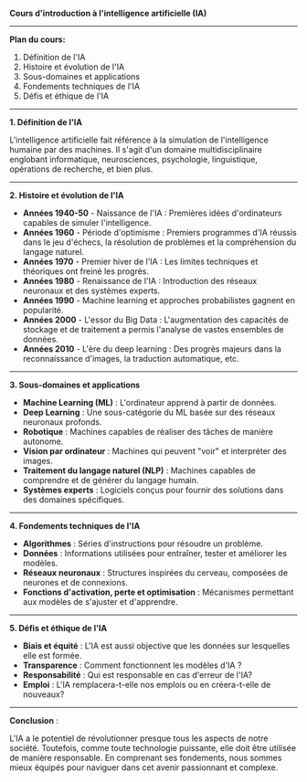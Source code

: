 **Cours d'introduction à l'intelligence artificielle (IA)**

---

**Plan du cours:**

1. Définition de l'IA
2. Histoire et évolution de l'IA
3. Sous-domaines et applications
4. Fondements techniques de l'IA
5. Défis et éthique de l'IA

---

**1. Définition de l'IA**

L'intelligence artificielle fait référence à la simulation de l'intelligence humaine par des machines. Il s'agit d'un domaine multidisciplinaire englobant informatique, neurosciences, psychologie, linguistique, opérations de recherche, et bien plus.

---

**2. Histoire et évolution de l'IA**

* **Années 1940-50** - Naissance de l'IA : Premières idées d'ordinateurs capables de simuler l'intelligence.
* **Années 1960** - Période d'optimisme : Premiers programmes d'IA réussis dans le jeu d'échecs, la résolution de problèmes et la compréhension du langage naturel.
* **Années 1970** - Premier hiver de l'IA : Les limites techniques et théoriques ont freiné les progrès.
* **Années 1980** - Renaissance de l'IA : Introduction des réseaux neuronaux et des systèmes experts.
* **Années 1990** - Machine learning et approches probabilistes gagnent en popularité.
* **Années 2000** - L'essor du Big Data : L'augmentation des capacités de stockage et de traitement a permis l'analyse de vastes ensembles de données.
* **Années 2010** - L'ère du deep learning : Des progrès majeurs dans la reconnaissance d'images, la traduction automatique, etc.

---

**3. Sous-domaines et applications**

* **Machine Learning (ML)** : L'ordinateur apprend à partir de données.
* **Deep Learning** : Une sous-catégorie du ML basée sur des réseaux neuronaux profonds.
* **Robotique** : Machines capables de réaliser des tâches de manière autonome.
* **Vision par ordinateur** : Machines qui peuvent "voir" et interpréter des images.
* **Traitement du langage naturel (NLP)** : Machines capables de comprendre et de générer du langage humain.
* **Systèmes experts** : Logiciels conçus pour fournir des solutions dans des domaines spécifiques.

---

**4. Fondements techniques de l'IA**

* **Algorithmes** : Séries d'instructions pour résoudre un problème.
* **Données** : Informations utilisées pour entraîner, tester et améliorer les modèles.
* **Réseaux neuronaux** : Structures inspirées du cerveau, composées de neurones et de connexions.
* **Fonctions d'activation, perte et optimisation** : Mécanismes permettant aux modèles de s'ajuster et d'apprendre.

---

**5. Défis et éthique de l'IA**

* **Biais et équité** : L'IA est aussi objective que les données sur lesquelles elle est formée.
* **Transparence** : Comment fonctionnent les modèles d'IA ?
* **Responsabilité** : Qui est responsable en cas d'erreur de l'IA?
* **Emploi** : L'IA remplacera-t-elle nos emplois ou en créera-t-elle de nouveaux?

---

**Conclusion** :

L'IA a le potentiel de révolutionner presque tous les aspects de notre société. Toutefois, comme toute technologie puissante, elle doit être utilisée de manière responsable. En comprenant ses fondements, nous sommes mieux équipés pour naviguer dans cet avenir passionnant et complexe.
